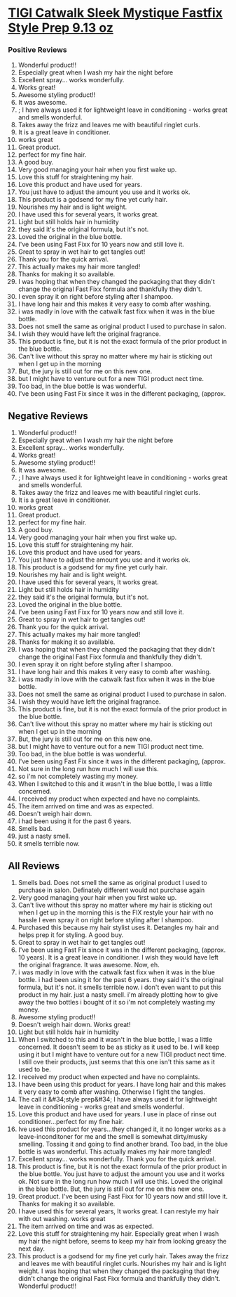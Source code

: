 # [TIGI Catwalk Sleek Mystique Fastfix Style Prep 9.13 oz](https://products.checkmycream.com/products/TIGI-Catwalk-Sleek-Mystique-Fastfix-Style-Prep-9.13-oz.html)

### Positive Reviews

<ol>
      <li>Wonderful product!!</li>
      <li>Especially great when I wash my hair the night before</li>
      <li>Excellent spray... works wonderfully.</li>
      <li>Works great!</li>
      <li>Awesome styling product!!</li>
      <li>It was awesome.</li>
      <li>;  I have always used it for lightweight leave in conditioning - works great and smells wonderful.</li>
      <li>Takes away the frizz and leaves me with beautiful ringlet curls.</li>
      <li>It is a great leave in conditioner.</li>
      <li>works great</li>
      <li>Great product.</li>
      <li>perfect for my fine hair.</li>
      <li>A good buy.</li>
      <li>Very good managing your hair when you first wake up.</li>
      <li>Love this stuff for straightening my hair.  </li>
      <li>Love this product and have used for years.  </li>
      <li>You just have to adjust the amount you use and it works ok.  </li>
      <li>This product is a godsend for my fine yet curly hair.</li>
      <li>Nourishes my hair and is light weight.</li>
      <li>I have used this for several years, It works great.  </li>
      <li>Light but still holds hair in humidity</li>
      <li>they said it&#x27;s the original formula, but it&#x27;s not.</li>
      <li>Loved the original in the blue bottle.  </li>
      <li>I&#x27;ve been using Fast Fixx for 10 years now and still love it.</li>
      <li>Great to spray in wet hair to get tangles out!</li>
      <li>Thank you for the quick arrival.</li>
      <li>This actually makes my hair more tangled!</li>
      <li>Thanks for making it so available.</li>
      <li>I was hoping that when they changed the packaging that they didn&#x27;t change the original Fast Fixx formula and thankfully they didn&#x27;t.</li>
      <li>I even spray it on right before styling after I shampoo.</li>
      <li>I have long hair and this makes it very easy to comb after washing.</li>
      <li>i was madly in love with the catwalk fast fixx when it was in the blue bottle.  </li>
      <li>Does not smell the same as original product I used to purchase in salon.  </li>
      <li>I wish they would have left the original fragrance.</li>
      <li>This product is fine, but it is not the exact formula of the prior product in the blue bottle.  </li>
      <li>Can&#x27;t live without this spray no matter where my hair is sticking out when I get up in the morning</li>
      <li>But, the jury is still out for me on this new one.</li>
      <li>but I might have to venture out for a new TIGI product nect time.  </li>
      <li>Too bad, in the blue bottle is was wonderful.  </li>
      <li>I&#x27;ve been using Fast Fix since it was in the different packaging, (approx.</li>
</ol>


<h2>Negative Reviews</h2>
<ol>
<li> Wonderful product!!</li>
<li> Especially great when I wash my hair the night before</li>
<li> Excellent spray... works wonderfully.</li>
<li> Works great!</li>
<li> Awesome styling product!!</li>
<li> It was awesome.</li>
<li> ;  I have always used it for lightweight leave in conditioning - works great and smells wonderful.</li>
<li> Takes away the frizz and leaves me with beautiful ringlet curls.</li>
<li> It is a great leave in conditioner.</li>
<li> works great</li>
<li> Great product.</li>
<li> perfect for my fine hair.</li>
<li> A good buy.</li>
<li> Very good managing your hair when you first wake up.</li>
<li> Love this stuff for straightening my hair.  </li>
<li> Love this product and have used for years.  </li>
<li> You just have to adjust the amount you use and it works ok.  </li>
<li> This product is a godsend for my fine yet curly hair.</li>
<li> Nourishes my hair and is light weight.</li>
<li> I have used this for several years, It works great.  </li>
<li> Light but still holds hair in humidity</li>
<li> they said it&#x27;s the original formula, but it&#x27;s not.</li>
<li> Loved the original in the blue bottle.  </li>
<li> I&#x27;ve been using Fast Fixx for 10 years now and still love it.</li>
<li> Great to spray in wet hair to get tangles out!</li>
<li> Thank you for the quick arrival.</li>
<li> This actually makes my hair more tangled!</li>
<li> Thanks for making it so available.</li>
<li> I was hoping that when they changed the packaging that they didn&#x27;t change the original Fast Fixx formula and thankfully they didn&#x27;t.</li>
<li> I even spray it on right before styling after I shampoo.</li>
<li> I have long hair and this makes it very easy to comb after washing.</li>
<li> i was madly in love with the catwalk fast fixx when it was in the blue bottle.  </li>
<li> Does not smell the same as original product I used to purchase in salon.  </li>
<li> I wish they would have left the original fragrance.</li>
<li> This product is fine, but it is not the exact formula of the prior product in the blue bottle.  </li>
<li> Can&#x27;t live without this spray no matter where my hair is sticking out when I get up in the morning</li>
<li> But, the jury is still out for me on this new one.</li>
<li> but I might have to venture out for a new TIGI product nect time.  </li>
<li> Too bad, in the blue bottle is was wonderful.  </li>
<li> I&#x27;ve been using Fast Fix since it was in the different packaging, (approx.</li>
<li> Not sure in the long run how much I will use this.  </li>
<li> so i&#x27;m not completely wasting my money.</li>
<li> When I switched to this and it wasn&#x27;t in the blue bottle, I was a little concerned.  </li>
<li> I received my product when expected and have no complaints.</li>
<li> The item arrived on time and was as expected.</li>
<li> Doesn&#x27;t weigh hair down.</li>
<li> i had been using it for the past 6 years.  </li>
<li> Smells bad.  </li>
<li> just a nasty smell.  </li>
<li> it smells terrible now.  </li>
</ol>

<h2>All Reviews</h2>

<ol>
    <li> Smells bad.  Does not smell the same as original product I used to purchase in salon.  Definately different would not purchase again</li>
    <li> Very good managing your hair when you first wake up.</li>
    <li> Can&#x27;t live without this spray no matter where my hair is sticking out when I get up in the morning this is the FIX  restyle your hair with no hassle I even spray it on right before styling after I shampoo.</li>
    <li> Purchased this because my hair stylist uses it. Detangles my hair and helps prep it for styling. A good buy.</li>
    <li> Great to spray in wet hair to get tangles out!</li>
    <li> I&#x27;ve been using Fast Fix since it was in the different packaging, (approx. 10 years). It is a great leave in conditioner. I wish they would have left the original fragrance. It was awesome. Now, eh.</li>
    <li> i was madly in love with the catwalk fast fixx when it was in the blue bottle.  i had been using it for the past 6 years.  they said it&#x27;s the original formula, but it&#x27;s not. it smells terrible now.  i don&#x27;t even want to put this product in my hair.  just a nasty smell.  i&#x27;m already plotting how to give away the two bottles i bought of it so i&#x27;m not completely wasting my money.</li>
    <li> Awesome styling product!!</li>
    <li> Doesn&#x27;t weigh hair down. Works great!</li>
    <li> Light but still holds hair in humidity</li>
    <li> When I switched to this and it wasn&#x27;t in the blue bottle, I was a little concerned.  It doesn&#x27;t seem to be as sticky as it used to be.  I will keep using it but I might have to venture out for a new TIGI product nect time.  I still ove their products, just seems that this one isn&#x27;t this same as it used to be.</li>
    <li> I received my product when expected and have no complaints.</li>
    <li> I have been using this product for years. I have long hair and this makes it very easy to comb after washing. Otherwise I fight the tangles.</li>
    <li> The call it &amp;#34;style prep&amp;#34;  I have always used it for lightweight leave in conditioning - works great and smells wonderful.</li>
    <li> Love this product and have used for years.  I use in place of rinse out conditioner...perfect for my fine hair.</li>
    <li> Ive used this product for years...they changed it, it no longer works as a leave-inconditoner for me and the smell is somewhat dirty/musky smelling.  Tossing it and going to find another brand.  Too bad, in the blue bottle is was wonderful.  This actually makes my hair more tangled!</li>
    <li> Excellent spray... works wonderfully. Thank you for the quick arrival.</li>
    <li> This product is fine, but it is not the exact formula of the prior product in the blue bottle.  You just have to adjust the amount you use and it works ok.  Not sure in the long run how much I will use this.  Loved the original in the blue bottle.  But, the jury is still out for me on this new one.</li>
    <li> Great product. I&#x27;ve been using Fast Fixx for 10 years now and still love it. Thanks for making it so available.</li>
    <li> I have used this for several years, It works great.  I can restyle my hair with out washing.  works great</li>
    <li> The item arrived on time and was as expected.</li>
    <li> Love this stuff for straightening my hair.  Especially great when I wash my hair the night before, seems to keep my hair from looking greasy the next day.</li>
    <li> This product is a godsend for my fine yet curly hair. Takes away the frizz and leaves me with beautiful ringlet curls. Nourishes my hair and is light weight. I was hoping that when they changed the packaging that they didn&#x27;t change the original Fast Fixx formula and thankfully they didn&#x27;t. Wonderful product!!</li>
</ol>




